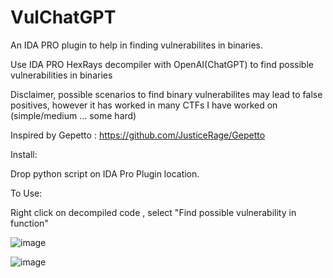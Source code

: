 # VulChatGPT

An IDA PRO plugin to help in finding vulnerabilites in binaries.

Use IDA PRO HexRays decompiler with OpenAI(ChatGPT) to find possible vulnerabilities in binaries 

Disclaimer, possible scenarios to find binary vulnerabilites may lead to false positives, however it has worked in many CTFs I have worked on (simple/medium ... some hard)

Inspired by Gepetto : https://github.com/JusticeRage/Gepetto

Install:

Drop python script on IDA Pro Plugin location.

To Use:

Right click on decompiled code , select "Find possible vulnerability in function"

![image](https://user-images.githubusercontent.com/118329900/209662066-8eb6fa58-334f-4f5f-b3fd-534baf8bca62.png)

![image](https://user-images.githubusercontent.com/118329900/209662336-336257d8-2524-4879-a5ce-3d4acc3808cb.png)


